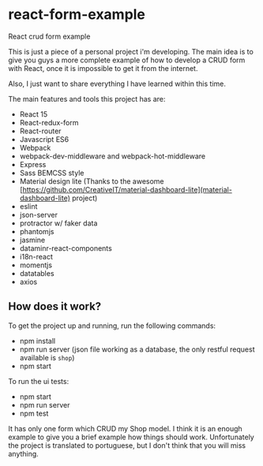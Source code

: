 # react-form-example
React crud form example

This is just a piece of a personal project i'm developing.
The main idea is to give you guys a more complete example of how to develop a CRUD form with React, once it is impossible to get it from the internet.

Also, I just want to share everything I have learned within this time.

The main features and tools this project has are:

 - React 15
 - React-redux-form
 - React-router
 - Javascript ES6
 - Webpack
 - webpack-dev-middleware and webpack-hot-middleware
 - Express
 - Sass BEMCSS style
 - Material design lite (Thanks to the awesome [https://github.com/CreativeIT/material-dashboard-lite](material-dashboard-lite) project)
 - eslint
 - json-server
 - protractor w/ faker data
 - phantomjs
 - jasmine
 - dataminr-react-components
 - i18n-react
 - momentjs
 - datatables
 - axios
 

## How does it work?

To get the project up and running, run the following commands:

 - npm install
 - npm run server (json file working as a database, the only  restful request available is `shop`)
 - npm start
 
To run the ui tests:

 - npm start
 - npm run server
 - npm test
 
 It has only one form which CRUD my Shop model. I think it is an enough example to give you a brief example how things should work.
 Unfortunately the project is translated to portuguese, but I don't think that you will miss anything.
